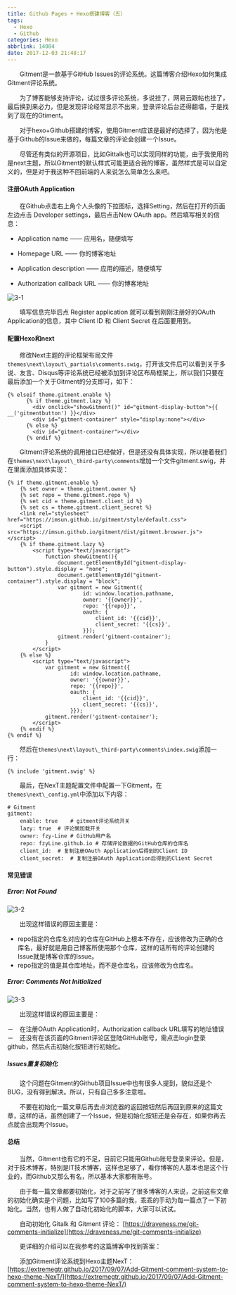 ```yaml
---
title: Github Pages + Hexo搭建博客（五）
tags:
  - Hexo
  - Github
categories: Hexo
abbrlink: 14084
date: 2017-12-03 21:48:17
---
```


　　Gitment是一款基于GitHub Issues的评论系统。这篇博客介绍Hexo如何集成Gitment评论系统。

<!--more-->

　　为了博客能够支持评论，试过很多评论系统，多说挂了，网易云跟帖也挂了，最后换到来必力，但是发现评论经常显示不出来，登录评论后台还得翻墙，于是找到了现在的Gtiment。

　　对于hexo+Github搭建的博客，使用Gitment应该是最好的选择了，因为他是基于Github的Issue来做的，每篇文章的评论会创建一个Issue。

　　尽管还有类似的开源项目，比如Gittalk也可以实现同样的功能，由于我使用的是next主题，所以Gitment的默认样式可能更适合我的博客，虽然样式是可以自定义的，但是对于我这种不回前端的人来说怎么简单怎么来吧。

#### 注册OAuth Application

　　在Github点击右上角个人头像的下拉图标，选择Setting，然后在打开的页面左边点击 Developer settings，最后点击New OAuth app。然后填写相关的信息：

- Application name —— 应用名，随便填写

- Homepage URL —— 你的博客地址

- Application description —— 应用的描述，随便填写

- Authorization callback URL —— 你的博客地址

![3-1](http://ohe7ixo05.bkt.clouddn.com/2017/12/3-1.png)

　　填写信息完毕后点 Register application 就可以看到刚刚注册好的OAuth Application的信息，其中 Client ID 和 Client Secret 在后面要用到。

#### 配置Hexo和next

　　修改Next主题的评论框架布局文件`themes\next\layout\_partials\comments.swig`，打开该文件后可以看到关于多说、友言、Disqus等评论系统已经被添加到评论区布局框架上，所以我们只要在最后添加一个关于Gitment的分支即可，如下：

```
{% elseif theme.gitment.enable %}
      {% if theme.gitment.lazy %}
        <div onclick="showGitment()" id="gitment-display-button">{{  __('gitmentbutton') }}</div>
        <div id="gitment-container" style="display:none"></div>
      {% else %}
        <div id="gitment-container"></div>
      {% endif %}
```

　　Gitment评论系统的调用接口已经做好，但是还没有具体实现，所以接着我们在`themes\next\layout\_third-party\comments`增加一个文件gitment.swig，并在里面添加具体实现：

```
{% if theme.gitment.enable %}
    {% set owner = theme.gitment.owner %}
    {% set repo = theme.gitment.repo %}
    {% set cid = theme.gitment.client_id %}
    {% set cs = theme.gitment.client_secret %}
    <link rel="stylesheet" href="https://imsun.github.io/gitment/style/default.css">
    <script src="https://imsun.github.io/gitment/dist/gitment.browser.js"></script>
    {% if theme.gitment.lazy %}
        <script type="text/javascript">
            function showGitment(){
                document.getElementById("gitment-display-button").style.display = "none";
                document.getElementById("gitment-container").style.display = "block";
                var gitment = new Gitment({
                        id: window.location.pathname,
                        owner: '{{owner}}',
                        repo: '{{repo}}',
                        oauth: {
                            client_id: '{{cid}}',
                            client_secret: '{{cs}}',
                        }});
                gitment.render('gitment-container');
            }
        </script>
    {% else %}
        <script type="text/javascript">
            var gitment = new Gitment({
                    id: window.location.pathname,
                    owner: '{{owner}}',
                    repo: '{{repo}}',
                    oauth: {
                        client_id: '{{cid}}',
                        client_secret: '{{cs}}',
                    }});
            gitment.render('gitment-container');
        </script>
    {% endif %}
{% endif %}
```

　　然后在`themes\next\layout\_third-party\comments\index.swig`添加一行：

```
{% include 'gitment.swig' %}
```

　　最后，在NexT主题配置文件中配置一下Gitment，在`themes\next\_config.yml`中添加以下内容：

```
# Gitment
gitment:
    enable: true    # gitment评论系统开关
    lazy: true  # 评论懒加载开关
    owner: fzy-Line # GitHub用户名
    repo: fzyLine.github.io # 存储评论数据的GitHub仓库的仓库名
    client_id:  # 复制注册OAuth Application后得到的Client ID
    client_secret:  # 复制注册OAuth Application后得到的Client Secret
```

#### 常见错误

##### Error: Not Found

![3-2](http://ohe7ixo05.bkt.clouddn.com/2017/12/3-2.png)

　　出现这样错误的原因主要是：

- repo指定的仓库名对应的仓库在GitHub上根本不存在，应该修改为正确的仓库名，最好就是用自己博客所使用那个仓库，这样的话所有的评论创建的Issue就是博客仓库的Issue。
- repo指定的值是其仓库地址，而不是仓库名，应该修改为仓库名。

##### Error: Comments Not Initialized

![3-3](http://ohe7ixo05.bkt.clouddn.com/2017/12/3-3.png)

　　出现这样错误的原因主要是：

－　在注册OAuth Application时，Authorization callback URL填写的地址错误
－　还没有在该页面的Gitment评论区登陆GitHub账号，需点击login登录github，然后点击初始化按钮进行初始化。

##### Issues重复初始化

　　这个问题在Gitment的Github项目Issue中也有很多人提到，貌似还是个BUG，没有得到解决。所以，只有自己多多注意啦。

　　不要在初始化一篇文章后再去点浏览器的返回按钮然后再回到原来的这篇文章，这样的话，虽然创建了一个Issue，但是初始化按钮还是会存在，如果你再去点就会出现两个Issue。

#### 总结

　　当然，Gitment也有它的不足，目前它只能用Github账号登录来评论。但是，对于技术博客，特别是IT技术博客，这样也足够了，看你博客的人基本也是这个行业的，而Github又那么有名，所以基本大家都有账号。

　　由于每一篇文章都要初始化，对于之前写了很多博客的人来说，之前这些文章的初始化确实是个问题，比如写了100多篇的我，乖乖的手动为每一篇点了一下初始化。当然，也有人做了自动化初始化的脚本，大家可以试试。

　　自动初始化 Gitalk 和 Gitment 评论：
[https://draveness.me/git-comments-initialize](https://draveness.me/git-comments-initialize)


　　更详细的介绍可以在我参考的这篇博客中找到答案：

　　添加Gitment评论系统到Hexo主题NexT：
[https://extremegtr.github.io/2017/09/07/Add-Gitment-comment-system-to-hexo-theme-NexT/](https://extremegtr.github.io/2017/09/07/Add-Gitment-comment-system-to-hexo-theme-NexT/)

